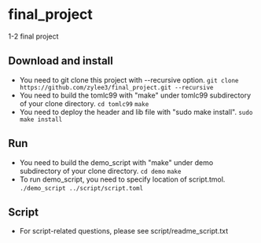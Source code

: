 # final_project
1-2 final project
## Download and install
* You need to git clone this project with --recursive option.
      `git clone https://github.com/zylee3/final_project.git --recursive`
* You need to build the tomlc99 with "make" under tomlc99 subdirectory of your clone directory.
      `cd tomlc99`
      `make`
* You need to deploy the header and lib file with "sudo make install".
      `sudo make install`

## Run
* You need to build the demo_script with "make" under demo subdirectory of your clone directory.
      `cd demo`
      `make`
* To run demo_script, you need to specify location of script.tmol.
      `./demo_script ../script/script.toml`

## Script
* For script-related questions, please see script/readme_script.txt
